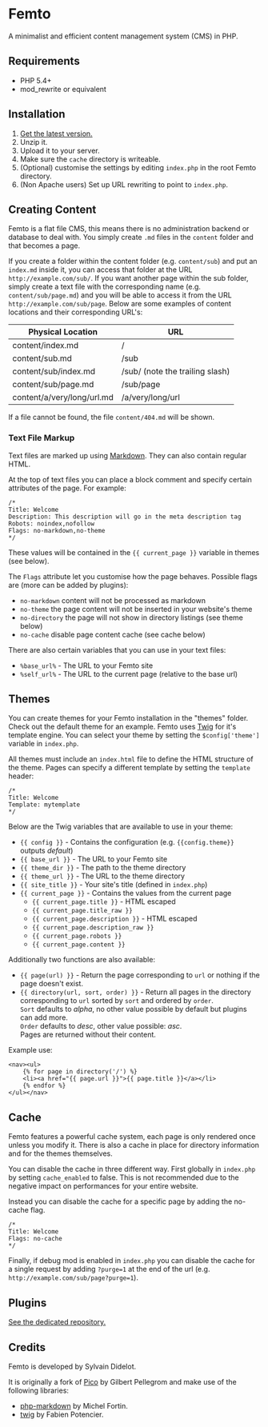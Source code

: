 Femto
=====

A minimalist and efficient content management system (CMS) in PHP.

Requirements
------------

* PHP 5.4+
* mod_rewrite or equivalent

Installation
------------

1. [Get the latest version.](https://github.com/neckcen/femto/releases/latest)
2. Unzip it.
3. Upload it to your server.
4. Make sure the `cache` directory is writeable.
5. (Optional) customise the settings by editing `index.php` in the root Femto
directory.
6. (Non Apache users) Set up URL rewriting to point to `index.php`.

Creating Content
----------------
Femto is a flat file CMS, this means there is no administration backend or
database to deal with. You simply create `.md` files in the `content` folder
and that becomes a page.

If you create a folder within the content folder (e.g. `content/sub`) and put
an `index.md` inside it, you can access that folder at the URL
`http://example.com/sub/`. If you want another page within the sub folder,
simply create a text file with the corresponding name (e.g.
`content/sub/page.md`) and you will be able to access it from the URL
`http://example.com/sub/page`. Below are some examples of content
locations and their corresponding URL's:

Physical Location           | URL
--------------------------- | --------------------------------
content/index.md            | /
content/sub.md              | /sub
content/sub/index.md        | /sub/ (note the trailing slash)
content/sub/page.md         | /sub/page
content/a/very/long/url.md  | /a/very/long/url

If a file cannot be found, the file `content/404.md` will be shown.

### Text File Markup
Text files are marked up using
[Markdown](http://daringfireball.net/projects/markdown/syntax). They can also
contain regular HTML.

At the top of text files you can place a block comment and specify certain
attributes of the page. For example:

    /*
    Title: Welcome
    Description: This description will go in the meta description tag
    Robots: noindex,nofollow
    Flags: no-markdown,no-theme
    */

These values will be contained in the `{{ current_page }}` variable in themes
(see below).

The `Flags` attribute let you customise how the page behaves. Possible flags are
(more can be added by plugins):

* `no-markdown` content will not be processed as markdown
* `no-theme` the page content will not be inserted in your website's theme
* `no-directory` the page will not show in directory listings (see theme below)
* `no-cache` disable page content cache (see cache below)

There are also certain variables that you can use in your text files:

* `%base_url%` - The URL to your Femto site
* `%self_url%` - The URL to the current page (relative to the base url)

Themes
------
You can create themes for your Femto installation in the "themes" folder. Check
out the default theme for an example. Femto uses
[Twig](http://twig.sensiolabs.org/documentation) for it's template engine. You
can select your theme by setting the `$config['theme']` variable in `index.php`.

All themes must include an `index.html` file to define the HTML structure of the
theme. Pages can specify a different template by setting the `template` header:

    /*
    Title: Welcome
    Template: mytemplate
    */

Below are the Twig variables that are available to use in your theme:

* `{{ config }}` - Contains the configuration (e.g. `{{config.theme}}` outputs
_default_)
* `{{ base_url }}` - The URL to your Femto site
* `{{ theme_dir }}` - The path to the theme directory
* `{{ theme_url }}` - The URL to the theme directory
* `{{ site_title }}` - Your site's title (defined in `index.php`)
* `{{ current_page }}` - Contains the values from the current page
    * `{{ current_page.title }}` - HTML escaped
    * `{{ current_page.title_raw }}`
    * `{{ current_page.description }}` - HTML escaped
    * `{{ current_page.description_raw }}`
    * `{{ current_page.robots }}`
    * `{{ current_page.content }}`

Additionally two functions are also available:

* `{{ page(url) }}` - Return the page corresponding to `url` or nothing if
the page doesn't exist.
* `{{ directory(url, sort, order) }}` - Return all pages in the directory
corresponding to `url` sorted by `sort` and ordered by `order`.<br/>
`Sort` defaults to _alpha_, no other value possible by default but
plugins can add more.<br/>
`Order` defaults to _desc_, other value possible: _asc_.<br/>
Pages are returned without their content.

Example use:

    <nav><ul>
        {% for page in directory('/') %}
        <li><a href="{{ page.url }}">{{ page.title }}</a></li>
        {% endfor %}
    </ul></nav>

Cache
-----
Femto features a powerful cache system, each page is only rendered once unless
you modify it. There is also a cache in place for directory information and for
the themes themselves.

You can disable the cache in three different way. First globally in `index.php`
by setting `cache_enabled` to false. This is not recommended due to the negative
impact on performances for your entire website.

Instead you can disable the cache for a specific page by adding the no-cache
flag.

    /*
    Title: Welcome
    Flags: no-cache
    */

Finally, if debug mod is enabled in `index.php` you can disable the cache for a 
single request by adding `?purge=1` at the end of the url (e.g. 
`http://example.com/sub/page?purge=1`).

Plugins
-------

[See the dedicated repository.](https://github.com/neckcen/femto-plugin)

Credits
-------

Femto is developed by Sylvain Didelot.

It is originally a fork of [Pico](http://pico.dev7studios.com/) by Gilbert
Pellegrom and make use of the following libraries:

* [php-markdown](https://github.com/michelf/php-markdown) by Michel Fortin.
* [twig](http://twig.sensiolabs.org/) by Fabien Potencier.
